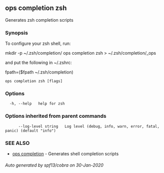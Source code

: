 ## ops completion zsh

Generates zsh completion scripts

### Synopsis

To configure your zsh shell, run:

mkdir -p ~/.zsh/completion/
ops completion zsh > ~/.zsh/completion/_ops

and put the following in ~/.zshrc:

fpath=($fpath ~/.zsh/completion)



```
ops completion zsh [flags]
```

### Options

```
  -h, --help   help for zsh
```

### Options inherited from parent commands

```
      --log-level string   Log level (debug, info, warn, error, fatal, panic) (default "info")
```

### SEE ALSO

* [ops completion](ops_completion.md)	 - Generates shell completion scripts

###### Auto generated by spf13/cobra on 30-Jan-2020
